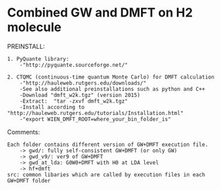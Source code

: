 # Combined GW and DMFT on H2 molecule

PREINSTALL:

    1. PyQuante library: 
        -"http://pyquante.sourceforge.net/"
        
    2. CTQMC (continuous-time quantum Monte Carlo) for DMFT calculation
        -"http://hauleweb.rutgers.edu/downloads/"
        -See also additional preinstallations such as python and C++
        -Download "dmft_w2k.tgz" (version 2015)
        -Extract:  "tar -zxvf dmft_w2k.tgz"
        -Install according to "http://hauleweb.rutgers.edu/tutorials/Installation.html"
        -"export WIEN_DMFT_ROOT=where_your_bin_folder_is"

Comments:

    Each folder contains different version of GW+DMFT execution file.
        -> gwd/: fully self-consistent GW+DMFT (or only GW)
        -> gwd_v9/: ver9 of GW+DMFT
        -> gwd_at_lda: G0W0+DMFT with H0 at LDA level
        -> hf+dmft
    src: common libaries which are called by execution files in each GW+DMFT folder
